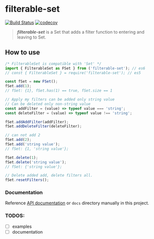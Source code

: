# filterable-set 
[![Build Status](https://travis-ci.org/cshyeon/filterable-set.svg?branch=master)](https://travis-ci.org/cshyeon/filterable-set)
[![codecov](https://codecov.io/gh/cshyeon/filterable-set/branch/master/graph/badge.svg)](https://codecov.io/gh/cshyeon/filterable-set)

> ***filterable-set*** is a Set that adds a filter function to entering and leaving to Set.


## How to use
```javascript
/* FilterableSet is compatible with 'Set' */
import { FilterableSet as FSet } from ('filterable-set'); // es6
// const { FilterableSet } = require('filterable-set'); // es5

const fSet = new FSet();
fSet.add(1);
// fSet: {1}, fSet.has(1) == true, fSet.size == 1

// Apply my filters can be added only string value
// Can be deleted only non-string value
const addFilter = (value) => typeof value === 'string';
const deleteFilter = (value) => typeof value !== 'string';

fSet.addAddFilter(addFilter);
fSet.addDeleteFilter(deleteFilter);

// can not add 2
fSet.add(2);
fSet.add('string value');
// fSet: {1, 'string value'};

fSet.delete(1);
fSet.delete('string value');
// fSet: {'string value'};

// Delete added add, delete filters all.
fSet.resetFilters();
```
### Documentation

Reference [API documentation](https://github.com/cshyeon/filterable-set/blob/master/docs/classes/filterableset.md) or `docs` directory manually in this project.

### TODOS:
- [ ] examples
- [ ] documentation